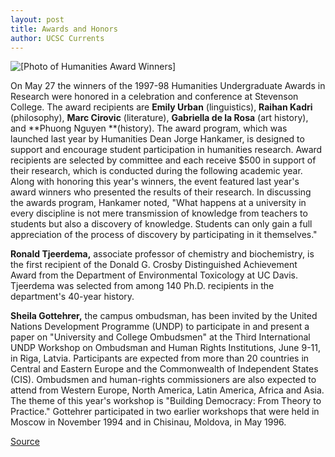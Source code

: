 ```yaml
---
layout: post
title: Awards and Honors
author: UCSC Currents
---
```


![\[Photo of Humanities Award Winners\]][1]

On May 27 the winners of the 1997-98 Humanities Undergraduate Awards in Research were honored in a celebration and conference at Stevenson College. The award recipients are **Emily Urban** (linguistics), **Raihan Kadri** (philosophy), **Marc Cirovic** (literature), **Gabriella de la Rosa** (art history), and **Phuong Nguyen **(history). The award  program, which was launched last year by Humanities Dean Jorge Hankamer, is designed to support and encourage student participation in humanities research. Award recipients are selected by committee and each receive $500 in support of their research, which is conducted during the following academic year. Along with honoring this year's winners, the event featured last year's award winners who presented the results of their research. In discussing the awards program, Hankamer noted, "What happens at a university in every discipline is not mere transmission of knowledge from teachers to students but also a discovery of knowledge. Students can only gain a full appreciation of the process of discovery by participating in it themselves."

**Ronald Tjeerdema,** associate professor of chemistry and biochemistry, is the first recipient of the Donald G. Crosby Distinguished Achievement Award from the Department of Environmental Toxicology at UC Davis. Tjeerdema was selected from among 140 Ph.D. recipients in the department's 40-year history.

**Sheila Gottehrer,** the campus ombudsman, has been invited by the United Nations Development Programme (UNDP) to participate in and present a paper on "University and College Ombudsmen" at the Third International UNDP Workshop on Ombudsman and Human Rights Institutions, June 9-11, in Riga, Latvia. Participants are expected from more than 20 countries in Central and Eastern Europe and the Commonwealth of Independent States (CIS). Ombudsmen and human-rights commissioners are also expected to attend from Western Europe, North America, Latin America, Africa and Asia. The theme of this year's workshop is "Building Democracy: From Theory to Practice." Gottehrer participated in two earlier workshops that were held in Moscow in November 1994 and in Chisinau, Moldova, in May 1996.

[1]: http://www1.ucsc.edu/oncampus/art/humanities.awards.gif

[Source](http://www1.ucsc.edu/oncampus/currents/97-06-02/awards.htm "Permalink to Awards and Honors: 06-02-97")
